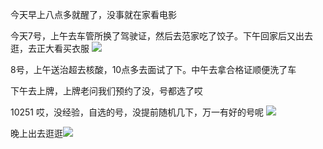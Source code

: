 今天早上八点多就醒了，没事就在家看电影

今天7号，上午去车管所换了驾驶证，然后去范家吃了饺子。下午回家后又出去逛，去正大看买衣服
![](http://upload-images.jianshu.io/upload_images/6904315-fdc64f856ae1b784.jpg?imageMogr2/auto-orient/strip%7CimageView2/2/w/1080/q/50)

8号，上午送治超去核酸，10点多去面试了下。中午去拿合格证顺便洗了车

下午去上牌，上牌老问我们预约了没，号都选了哎

10251
哎，没经验，自选的号，没提前随机几下，万一有好的号呢
![](http://upload-images.jianshu.io/upload_images/6904315-616201500bb409cb.jpg?imageMogr2/auto-orient/strip%7CimageView2/2/w/1080/q/50)



晚上出去逛逛![](http://upload-images.jianshu.io/upload_images/6904315-ce77ad0b5735bcf9.jpg?imageMogr2/auto-orient/strip%7CimageView2/2/w/1080/q/50)
